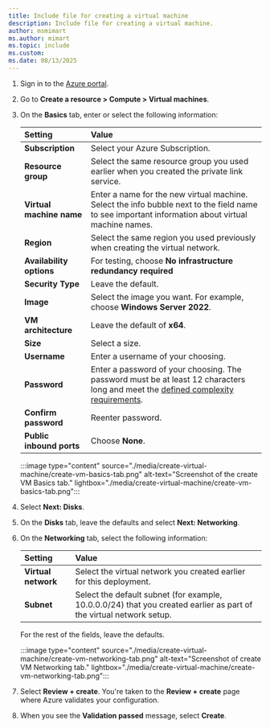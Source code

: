 ```yaml
---
title: Include file for creating a virtual machine
description: Include file for creating a virtual machine.
author: msmimart
ms.author: mimart
ms.topic: include
ms.custom: 
ms.date: 08/13/2025
---
```


1. Sign in to the [Azure portal](https://portal.azure.com).

1. Go to **Create a resource > Compute > Virtual machines**.

1. On the **Basics** tab, enter or select the following information:

    | Setting | Value |
    |:-|:-|
    | **Subscription** | Select your Azure Subscription. |
    | **Resource group** | Select the same resource group you used earlier when you created the private link service. |
    | **Virtual machine name** | Enter a name for the new virtual machine. Select the info bubble next to the field name to see important information about virtual machine names. |
    | **Region** | Select the same region you used previously when creating the virtual network. |
    | **Availability options** | For testing, choose **No infrastructure redundancy required** |
    | **Security Type** | Leave the default. |
    | **Image** | Select the image you want. For example, choose **Windows Server 2022**. |
    | **VM architecture** | Leave the default of **x64**. |
    | **Size** | Select a size. |
    | **Username** | Enter a username of your choosing. |
    | **Password** | Enter a password of your choosing. The password must be at least 12 characters long and meet the [defined complexity requirements](/azure/virtual-machines/windows/faq#what-are-the-password-requirements-when-creating-a-vm). |
    | **Confirm password** | Reenter password. |
    | **Public inbound ports** | Choose **None**. |
    
    :::image type="content" source="./media/create-virtual-machine/create-vm-basics-tab.png" alt-text="Screenshot of the create VM Basics tab." lightbox="./media/create-virtual-machine/create-vm-basics-tab.png":::

1. Select **Next: Disks**.

1. On the **Disks** tab, leave the defaults and select **Next: Networking**.

1. On the **Networking** tab, select the following information:

    | Setting | Value |
    |:-|:-|
    | **Virtual network** | Select the virtual network you created earlier for this deployment. |
    | **Subnet** | Select the default subnet (for example, 10.0.0.0/24) that you created earlier as part of the virtual network setup. |
 
     For the rest of the fields, leave the defaults.
 
     :::image type="content" source="./media/create-virtual-machine/create-vm-networking-tab.png" alt-text="Screenshot of create VM Networking tab." lightbox="./media/create-virtual-machine/create-vm-networking-tab.png":::

1. Select **Review + create**. You're taken to the **Review + create** page where Azure validates your configuration.

1. When you see the **Validation passed** message, select **Create**.

